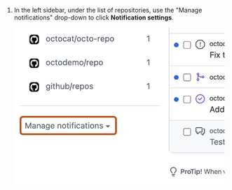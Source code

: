 1. In the left sidebar, under the list of repositories, use the "Manage notifications" drop-down to click **Notification settings**.

   ![Screenshot of the "Notifications" page. A dropdown menu, titled "Manage notifications", is highlighted with an orange outline.](/assets/images/help/notifications-v2/manage-notifications-options.png)
